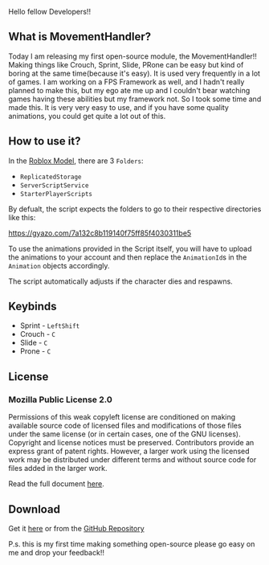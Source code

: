 Hello fellow Developers!!

## What is MovementHandler?

Today I am releasing my first open-source module, the MovementHandler!! Making things like Crouch, Sprint, Slide, PRone can be easy but kind of boring at the same time(because it's easy). It is used very frequently in a lot of games. I am working on a FPS Framework as well, and I hadn't really planned to make this, but my ego ate me up and I couldn't bear watching games having these abilities but my framework not. So I took some time and made this. It is very very easy to use, and if you have some quality animations, you could get quite a lot out of this. 

## How to use it?

In the [Roblox Model](https://www.roblox.com/library/7933550317/MovementHandler), there are 3 `Folders`:
- `ReplicatedStorage`
- `ServerScriptService`
- `StarterPlayerScripts`

By defualt, the script expects the folders to go to their respective directories like this:

https://gyazo.com/7a132c8b119140f75ff85f4030311be5

To use the animations provided in the Script itself, you will have to upload the animations to your account and then replace the `AnimationId`s in the `Animation` objects accordingly.

The script automatically adjusts if the character dies and respawns.

## Keybinds
- Sprint - `LeftShift`
- Crouch - `C`
- Slide - `C`
- Prone - `C`

## License 
### Mozilla Public License 2.0
Permissions of this weak copyleft license are conditioned on making available source code of licensed files and modifications of those files under the same license (or in certain cases, one of the GNU licenses). Copyright and license notices must be preserved. Contributors provide an express grant of patent rights. However, a larger work using the licensed work may be distributed under different terms and without source code for files added in the larger work.

Read the full document [here](https://github.com/Giant427/MovementHandler/blob/main/LICENSE).

## Download

Get it [here](https://www.roblox.com/library/7933550317/MovementHandler)
or from the [GitHub Repository](https://github.com/Giant427/MovementHandler)

P.s. this is my first time making something open-source please go easy on me and drop your feedback!!
